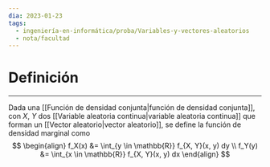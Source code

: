 ```yaml
---
dia: 2023-01-23
tags:
  - ingeniería-en-informática/proba/Variables-y-vectores-aleatorios
  - nota/facultad
---
```

# Definición
---
Dada una [[Función de densidad conjunta|función de densidad conjunta]], con $X$, $Y$ dos [[Variable aleatoria continua|variable aleatoria continua]] que forman un [[Vector aleatorio|vector aleatorio]], se define la función de densidad marginal como $$ \begin{align} 
    f_X(x) &= \int_{y \in \mathbb{R}} f_{X, Y}(x, y) dy \\
    f_Y(y) &= \int_{x \in \mathbb{R}} f_{X, Y}(x, y) dx
\end{align} $$
